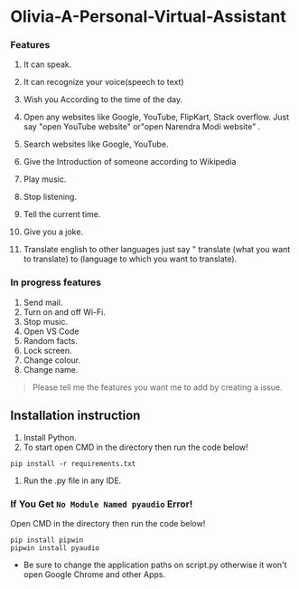 # Olivia-A-Personal-Virtual-Assistant

### Features

1. It can speak.

1. It can recognize your voice(speech to text)<br>

1. Wish you According to the time of the day.

1. Open any websites like Google, YouTube, FlipKart, Stack overflow. Just say "open YouTube website" or"open Narendra Modi website" .

1. Search websites like Google, YouTube.

1. Give the Introduction of someone according to Wikipedia

1. Play music.

1. Stop listening.

1. Tell the current time.

1. Give you a joke.

1. Translate english to other languages just say " translate (what you want to translate) to (language to which you want to translate).

### In progress features

1. Send mail.
1. Turn on and off Wi-Fi.
1. Stop music.
1. Open VS Code
1. Random facts.
1. Lock screen.
1. Change colour.
1. Change name.

> Please tell me the features you want me to add by creating a issue.

## Installation instruction

1. Install Python.
1. To start open CMD in the directory then run the code below!

```pip install -r requirements.txt```<br>

1. Run the .py file in any IDE.

### If You Get `No Module Named pyaudio` Error!

Open CMD in the directory then run the code below!

```
pip install pipwin
pipwin install pyaudio
```

- Be sure to change the application paths on script.py otherwise it won't open Google Chrome and other Apps. <br>

